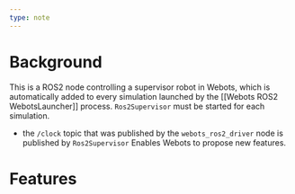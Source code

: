 ```yaml
---
type: note
---
```

# Background
This is a ROS2 node controlling a supervisor robot in Webots, which is automatically added to every simulation launched by the [[Webots ROS2 WebotsLauncher]] process. `Ros2Supervisor` must be started for each simulation.
- the `/clock` topic that was published by the `webots_ros2_driver` node is published by `Ros2Supervisor`
Enables Webots to propose new features.


# Features
